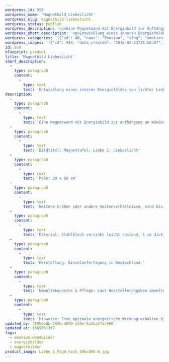 ```yaml
---
wordpress_id: 950
wordpress_name: 'Magnetbild Liebeslicht'
wordpress_slug: magnetbild-liebeslicht
wordpress_status: publish
wordpress_description: '<p>Eine Magnetwand mit Energiebild zur Aufhängung an Wänden oder zum Aufstellen im Raum mit einem aktivierbaren Informationsfeld zu: Liebe - Kraft - Hoffnung - Zuversicht - Zuwendung - Selbstoffenbarung - Liebvollität (liebevoll sein): Entwicklung eines inneren Energiefeldes von strahlend und lichtvoller Liebe. Aktivierung eines inneren Energiefeldes von Kraft und Hoffnung. Fähigkeit, sich selbst in Offenheit und Zuwendung zu begegnen und auf liebevolle Weise besser kennen zu lernen.</p><p>Bildtitel: Magnettafel: Liebe 1: Liebeslicht</p><p>Maße: 20 x 60 cm</p><p>Weitere Größen oder andere Seitenverhältnisse, sind bis 200 cm individuell für Sie innerhalb weniger Tage herstellbar. Bitte kontaktieren Sie uns hierfür unter <a href="mailto:info@elvedenverlag.de">info@elvedenverlag.de</a>.e</p><p>Anwendungshinweise, Produktinformationen:<br />Material: Stahlblech verzinkt (nicht rostend, 1 cm dick), auf Vollholzrahmen, mit hochwertigem, leinwandartigem Spezialstoff umspannt.<br />Herstellung: Einzelanfertigung in Deutschland.<br />Umweltbewusstes &amp; Pflege: Laut Herstellerangaben umweltorientiertes Textildruckverfahren, recyclingfähiger Stoff, Rahmen aus Holz, 70 Jahre farbecht, abwaschbarer Leinwandstoff.<br />Hinweise: Eine optimale energetische Wirkung erhalten Sie, wenn Sie die Magnete auf der einfarbigen Fläche der Magnetwand platzieren und das Blütenenergiebild frei wirken lassen.</p>'
wordpress_short_description: '<p>Entwicklung eines inneren Energiefeldes von lichter Liebe</p>'
wordpress_categories: '[{"id": 40, "name": "Emotion", "slug": "emotion-wandbilder"}, {"id": 22, "name": "Energiebilder", "slug": "energiebilder"}, {"id": 44, "name": "Magnetbilder", "slug": "magnetbilder"}]'
wordpress_images: '[{"id": 944, "date_created": "2016-02-23T21:56:07", "date_created_gmt": "2016-02-23T19:56:07", "date_modified": "2016-02-23T21:56:07", "date_modified_gmt": "2016-02-23T19:56:07", "src": "https://my.feenbaum.de/wp-content/uploads/2016/02/Liebe_1_MagW_hoch_800x800-W.jpg", "name": "Liebe_1_MagW_hoch_800x800-W", "alt": ""}]'
id: 950
blueprint: product
title: 'Magnetbild Liebeslicht'
short_description:
  -
    type: paragraph
    content:
      -
        type: text
        text: 'Entwicklung eines inneren Energiefeldes von lichter Liebe'
description:
  -
    type: paragraph
    content:
      -
        type: text
        text: 'Eine Magnetwand mit Energiebild zur Aufhängung an Wänden oder zum Aufstellen im Raum mit einem aktivierbaren Informationsfeld zu: Liebe - Kraft - Hoffnung - Zuversicht - Zuwendung - Selbstoffenbarung - Liebvollität (liebevoll sein): Entwicklung eines inneren Energiefeldes von strahlend und lichtvoller Liebe. Aktivierung eines inneren Energiefeldes von Kraft und Hoffnung. Fähigkeit, sich selbst in Offenheit und Zuwendung zu begegnen und auf liebevolle Weise besser kennen zu lernen.'
  -
    type: paragraph
    content:
      -
        type: text
        text: 'Bildtitel: Magnettafel: Liebe 1: Liebeslicht'
  -
    type: paragraph
    content:
      -
        type: text
        text: 'Maße: 20 x 60 cm'
  -
    type: paragraph
    content:
      -
        type: text
        text: 'Weitere Größen oder andere Seitenverhältnisse, sind bis 200 cm individuell für Sie innerhalb weniger Tage herstellbar. Bitte kontaktieren Sie uns hierfür unter info@elvedenverlag.de.e'
  -
    type: paragraph
    content:
      -
        type: text
        text: 'Material: Stahlblech verzinkt (nicht rostend, 1 cm dick), auf Vollholzrahmen, mit hochwertigem, leinwandartigem Spezialstoff umspannt.'
  -
    type: paragraph
    content:
      -
        type: text
        text: 'Herstellung: Einzelanfertigung in Deutschland.'
  -
    type: paragraph
    content:
      -
        type: text
        text: 'Umweltbewusstes & Pflege: Laut Herstellerangaben umweltorientiertes Textildruckverfahren, recyclingfähiger Stoff, Rahmen aus Holz, 70 Jahre farbecht, abwaschbarer Leinwandstoff.'
  -
    type: paragraph
    content:
      -
        type: text
        text: 'Hinweise: Eine optimale energetische Wirkung erhalten Sie, wenn Sie die Magnete auf der einfarbigen Fläche der Magnetwand platzieren und das Blütenenergiebild frei wirken lassen.'
updated_by: 489b06db-283b-4690-a50e-8a3ba37dc968
updated_at: 1685351307
tags:
  - emotion-wandbilder
  - energiebilder
  - magnetbilder
product_image: Liebe_1_MagW_hoch_800x800-W.jpg
---
```

